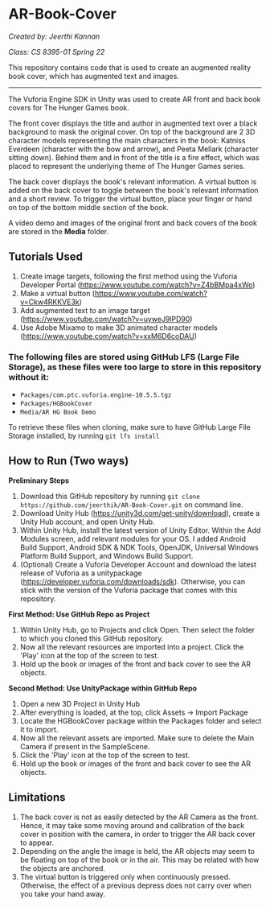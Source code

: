 # AR-Book-Cover
*Created by: Jeerthi Kannan*

*Class: CS 8395-01 Spring 22*

This repository contains code that is used to create an augmented reality book cover, which has augmented text and images.
***

The Vuforia Engine SDK in Unity was used to create AR front and back book covers for The Hunger Games book. 

The front cover displays the title and author in augmented text over a black background to mask the original cover. On top of the background are 2 3D character models representing the main characters in the book: Katniss Everdeen (character with the bow and arrow), and Peeta Mellark (character sitting down). Behind them and in front of the title is a fire effect, which was placed to represent the underlying theme of The Hunger Games series.

The back cover displays the book's relevant information. A virtual button is added on the back cover to toggle between the book's relevant information and a short review. To trigger the virtual button, place your finger or hand on top of the bottom middle section of the book.

A video demo and images of the original front and back covers of the book are stored in the **Media** folder.

## Tutorials Used
1. Create image targets, following the first method using the Vuforia Developer Portal (https://www.youtube.com/watch?v=Z4bBMpa4xWo)
2. Make a virtual button (https://www.youtube.com/watch?v=Ckw4RKKVE3k)
3. Add augmented text to an image target (https://www.youtube.com/watch?v=uyweJ9lPD90)
4. Use Adobe Mixamo to make 3D animated character models (https://www.youtube.com/watch?v=xxM6D6coDAU)

### The following files are stored using GitHub LFS (Large File Storage), as these files were too large to store in this repository without it:
- `Packages/com.ptc.vuforia.engine-10.5.5.tgz`
- `Packages/HGBookCover`
- `Media/AR HG Book Demo`

To retrieve these files when cloning, make sure to have GitHub Large File Storage installed, by running `git lfs install`

## How to Run (Two ways)
**Preliminary Steps**
1. Download this GitHub repository by running `git clone https://github.com/jeerthik/AR-Book-Cover.git` on command line.
2. Download Unity Hub (https://unity3d.com/get-unity/download), create a Unity Hub account, and open Unity Hub.
3. Within Unity Hub, install the latest version of Unity Editor. Within the Add Modules screen, add relevant modules for your OS. I added Android Build Support, Android SDK & NDK Tools, OpenJDK, Universal Windows Platform Build Support, and Windows Build Support.
4. (Optional) Create a Vuforia Developer Account and download the latest release of Vuforia as a unitypackage (https://developer.vuforia.com/downloads/sdk). Otherwise, you can stick with the version of the Vuforia package that comes with this repository.

**First Method: Use GitHub Repo as Project**
1. Within Unity Hub, go to Projects and click Open. Then select the folder to which you cloned this GitHub repository.
2. Now all the relevant resources are imported into a project. Click the 'Play' icon at the top of the screen to test.
3. Hold up the book or images of the front and back cover to see the AR objects.

**Second Method: Use UnityPackage within GitHub Repo**
1. Open a new 3D Project in Unity Hub
2. After everything is loaded, at the top, click Assets -> Import Package
3. Locate the HGBookCover package within the Packages folder and select it to import.
4. Now all the relevant assets are imported. Make sure to delete the Main Camera if present in the SampleScene.
5. Click the 'Play' icon at the top of the screen to test.
6. Hold up the book or images of the front and back cover to see the AR objects.

## Limitations
1. The back cover is not as easily detected by the AR Camera as the front. Hence, it may take some moving around and calibration of the back cover in position with the camera, in order to trigger the AR back cover to appear. 
2. Depending on the angle the image is held, the AR objects may seem to be floating on top of the book or in the air. This may be related with how the objects are anchored.
3. The virtual button is triggered only when continuously pressed. Otherwise, the effect of a previous depress does not carry over when you take your hand away.
